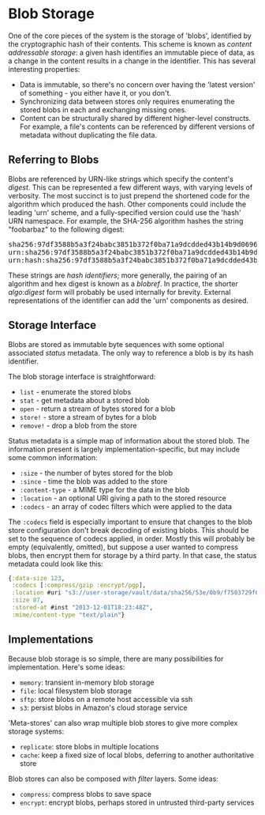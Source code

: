 # Blob Storage

One of the core pieces of the system is the storage of 'blobs', identified by
the cryptographic hash of their contents. This scheme is known as _content
addressable storage_: a given hash identifies an immutable piece of data, as a
change in the content results in a change in the identifier. This has several
interesting properties:
- Data is immutable, so there's no concern over having the 'latest version' of
  something - you either have it, or you don't.
- Synchronizing data between stores only requires enumerating the stored blobs
  in each and exchanging missing ones.
- Content can be structurally shared by different higher-level constructs. For
  example, a file's contents can be referenced by different versions of
  metadata without duplicating the file data.

## Referring to Blobs

Blobs are referenced by URN-like strings which specify the content's _digest_.
This can be represented a few different ways, with varying levels of verbosity.
The most succinct is to just prepend the shortened code for the algorithm which
produced the hash. Other components could include the leading 'urn' scheme, and
a fully-specified version could use the 'hash' URN namespace. For example, the
SHA-256 algorithm hashes the string "foobarbaz" to the following digest:

<pre>
sha256:97df3588b5a3f24babc3851b372f0ba71a9dcdded43b14b9d06961bfc1707d9d
urn:sha256:97df3588b5a3f24babc3851b372f0ba71a9dcdded43b14b9d06961bfc1707d9d
urn:hash:sha256:97df3588b5a3f24babc3851b372f0ba71a9dcdded43b14b9d06961bfc1707d9d
</pre>

These strings are _hash identifiers_; more generally, the pairing of an algorithm
and hex digest is known as a _blobref_. In practice, the shorter _algo:digest_
form will probably be used internally for brevity. External representations of
the identifier can add the 'urn' components as desired.

## Storage Interface

Blobs are stored as immutable byte sequences with some optional associated
_status_ metadata. The only way to reference a blob is by its hash identifier.

The blob storage interface is straightforward:
- `list` - enumerate the stored blobs
- `stat` - get metadata about a stored blob
- `open` - return a stream of bytes stored for a blob
- `store!` - store a stream of bytes for a blob
- `remove!` - drop a blob from the store

Status metadata is a simple map of information about the stored blob. The
information present is largely implementation-specific, but may include some
common information:
- `:size` - the number of bytes stored for the blob
- `:since` - time the blob was added to the store
- `:content-type` - a MIME type for the data in the blob
- `:location` - an optional URI giving a path to the stored resource
- `:codecs` - an array of codec filters which were applied to the data

The `:codecs` field is especially important to ensure that changes to the blob
store configuration don't break decoding of existing blobs. This should be set
to the sequence of codecs applied, in order. Mostly this will probably be empty
(equivalently, omitted), but suppose a user wanted to compress blobs, then
encrypt them for storage by a third party. In that case, the status metadata
could look like this:

```clojure
{:data-size 123,
 :codecs [:compress/gzip :encrypt/pgp],
 :location #uri "s3://user-storage/vault/data/sha256/53e/0b9/f7503729f698174615666322f00f916cceb4518e8e1c6f373e53b56180",
 :size 87,
 :stored-at #inst "2013-12-01T18:23:48Z",
 :mime/content-type "text/plain"}
```

## Implementations

Because blob storage is so simple, there are many possibilities for
implementation. Here's some ideas:
- `memory`: transient in-memory blob storage
- `file`: local filesystem blob storage
- `sftp`: store blobs on a remote host accessible via ssh
- `s3`: persist blobs in Amazon's cloud storage service

'Meta-stores' can also wrap multiple blob stores to give more complex storage
systems:
- `replicate`: store blobs in multiple locations
- `cache`: keep a fixed size of local blobs, deferring to another authoritative store

Blob stores can also be composed with _filter_ layers. Some ideas:
- `compress`: compress blobs to save space
- `encrypt`: encrypt blobs, perhaps stored in untrusted third-party services
